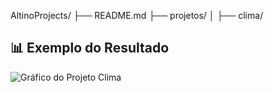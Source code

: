 AltinoProjects/
├── README.md
├── projetos/
│   ├── clima/

## 📊 Exemplo do Resultado

![Gráfico do Projeto Clima](https://github.com/AltinoTech/AltinoProjects/blob/main/projetos/clima/Imagem%2017-10-2025%20às%2008.32.jpeg)
   
